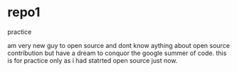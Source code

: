 # repo1
practice

am very new guy to open source and dont know aything about open source contribution but have a dream to conquor the google summer of code.
this is for practice only as i had statrted open source just now.
